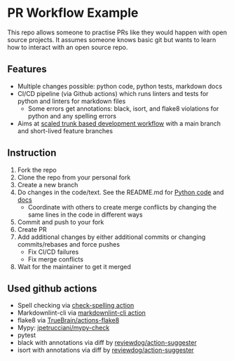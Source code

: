 # PR Workflow Example

This repo allows someone to practise PRs like they would happen with open source projects. It assumes someone knows
basic git but wants to learn how to interact with an open source repo.

## Features

- Multiple changes possible: python code, python tests, markdown docs
- CI/CD pipeline (via Github actions) which runs linters and tests for python and linters for markdown files
    - Some errors get annotations: black, isort, and flake8 violations for python and any spelling errors
- Aims at [scaled trunk based development workflow](https://trunkbaseddevelopment.com/) with a main branch and
  short-lived feature branches

## Instruction

1. Fork the repo
2. Clone the repo from your personal fork
3. Create a new branch
4. Do changes in the code/text. See the README.md for [Python code](calculator/README.md) and [docs](docs/README.md)
    - Coordinate with others to create merge conflicts by changing the same lines in the code in different ways
5. Commit and push to your fork
6. Create PR
7. Add additional changes by either additional commits or changing commits/rebases and force pushes
    - Fix CI/CD failures
    - Fix merge conflicts
8. Wait for the maintainer to get it merged

## Used github actions

- Spell checking via [check-spelling action](https://github.com/marketplace/actions/check-spelling)
- Markdownlint-cli via [markdownlint-cli action](https://github.com/marketplace/actions/markdownlint-cli)
- flake8 via [TrueBrain/actions-flake8](https://github.com/marketplace/actions/flake8-with-annotations)
- Mypy: [jpetrucciani/mypy-check](https://github.com/marketplace/actions/mypy-check)
- pytest
- black with annotations via diff
  by [reviewdog/action-suggester](https://github.com/marketplace/actions/reviewdog-suggester-suggest-any-code-changes-based-on-diff-with-reviewdog)
- isort with annotations via diff
  by [reviewdog/action-suggester](https://github.com/marketplace/actions/reviewdog-suggester-suggest-any-code-changes-based-on-diff-with-reviewdog)
